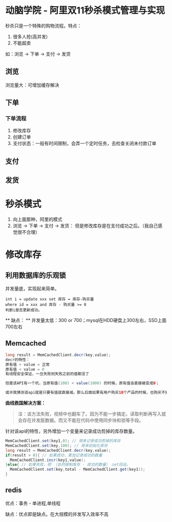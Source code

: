 # 动脑学院 - 阿里双11秒杀模式管理与实现
秒杀只是一个特殊的购物流程。特点：

1. 很多人抢(高并发)
2. 不能超卖

如：浏览 -> 下单 -> 支付 -> 发货

## 浏览
浏览量大：可增加缓存解决

## 下单

### 下单流程
1. 修改库存
2. 创建订单
3. 支付状态：一般有时间限制，会弄一个定时任务，去检查关闭未付款订单

## 支付

## 发货

# 秒杀模式
1. 向上面那种，阿里的模式
2. 浏览 -> 下单 -> 支付 -> 发货：
   但是修改库存是在支付成功之后。（我自己感觉很不合理）

# 修改库存
## 利用数据库的乐观锁
 并发量底，实现起来简单。
```
int i = update xxx set 库存 = 库存-购买量
where id = xxx and 库存 - 购买量 >= 0
判断i是否更新成功。
```
** 缺点： ** 并发量太低：300 or 700；mysql在HDD硬盘上300左右，SSD上面700左右

## Memcached
```java
long result = MemCachedClient.decr(key,value);
decr的特性：
原有值 > value = 正常
原有值 < value = 0
有线程安全保证，一旦失败则失败之前的值都没了

但是该API有一个坑，当原有值(100) < value(1000) 的时候，原有值会直接被变成0；

或许我猜测该api就是只要有值就直接减。那么后面如果有用户购买10个产品的时候，也购买不到了，所以不能直接符合需求
```
**曲线救国解决方案：**
> 注：该方法失败，视频中也翻车了。因为不能一步搞定。读取判断再写入就会存在并发脏数据。而又不能在代码中使用同步块和锁等手段。

针对该api的特性，另外增加一个变量来记录成功剪掉的库存数量。

```java
MemCachedClient.set(key1,0); // 用来记录成功剪掉的库存
MemCachedClient.set(key,100); // 用来初始化库存
long result = MemCachedClient.decr(key,value);
if(result > 0){ // 如果成功，累加记录成功的数量
  MemCachedClient.incr(key1,value);
}else{ // 如果失败，把 （总的限制库存 - 成功的数量） set回去。
  MemCachedClient.set(key,total - MemCachedClient.get(key1));
}
```

## redis
优点：事务 - 单进程,单线程

缺点：优点即是缺点。在大规模的并发写入效率不高
